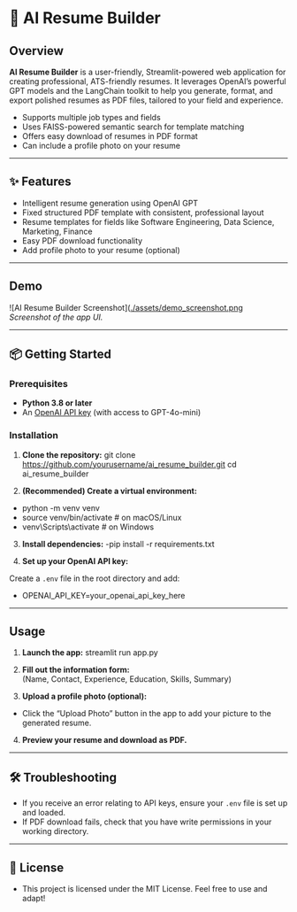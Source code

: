# 🚀 AI Resume Builder

## Overview

**AI Resume Builder** is a user-friendly, Streamlit-powered web application for creating professional, ATS-friendly resumes. It leverages OpenAI’s powerful GPT models and the LangChain toolkit to help you generate, format, and export polished resumes as PDF files, tailored to your field and experience.

- Supports multiple job types and fields
- Uses FAISS-powered semantic search for template matching
- Offers easy download of resumes in PDF format
- Can include a profile photo on your resume

---

## ✨ Features

- Intelligent resume generation using OpenAI GPT
- Fixed structured PDF template with consistent, professional layout
- Resume templates for fields like Software Engineering, Data Science, Marketing, Finance
- Easy PDF download functionality
- Add profile photo to your resume (optional)

---

## Demo

![AI Resume Builder Screenshot]([./assets/demo_screenshot.png](https://github.com/KumarSachin-DS/AI_resume_builder/blob/main/Demo_screenshot.png)  
*Screenshot of the app UI.*

---

## 📦 Getting Started

### Prerequisites

- **Python 3.8 or later**
- An [OpenAI API key](https://platform.openai.com/signup/) (with access to GPT-4o-mini)

### Installation

1. **Clone the repository:**
git clone https://github.com/yourusername/ai_resume_builder.git
cd ai_resume_builder

2. **(Recommended) Create a virtual environment:**
- python -m venv venv
- source venv/bin/activate # on macOS/Linux
- venv\Scripts\activate # on Windows

3. **Install dependencies:**
-pip install -r requirements.txt

4. **Set up your OpenAI API key:**

Create a `.env` file in the root directory and add:
- OPENAI_API_KEY=your_openai_api_key_here

---

## Usage

1. **Launch the app:**
streamlit run app.py
2. **Fill out the information form:**  
(Name, Contact, Experience, Education, Skills, Summary)

3. **Upload a profile photo (optional):**
- Click the “Upload Photo” button in the app to add your picture to the generated resume.

4. **Preview your resume and download as PDF.**
---

## 🛠 Troubleshooting

- If you receive an error relating to API keys, ensure your `.env` file is set up and loaded.
- If PDF download fails, check that you have write permissions in your working directory.

---
## 📜 License
- This project is licensed under the MIT License. Feel free to use and adapt!
